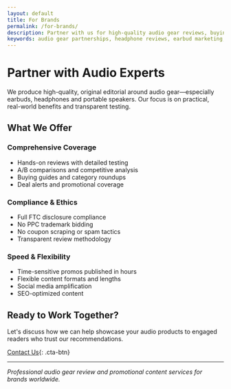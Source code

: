 ```yaml
---
layout: default
title: For Brands
permalink: /for-brands/
description: Partner with us for high-quality audio gear reviews, buying guides, and promotional coverage. Fast turnaround, FTC compliant.
keywords: audio gear partnerships, headphone reviews, earbud marketing, audio brand collaboration
---
```


# Partner with Audio Experts

We produce high-quality, original editorial around audio gear—especially earbuds, headphones and portable speakers. Our focus is on practical, real-world benefits and transparent testing.

## What We Offer

### Comprehensive Coverage
- Hands-on reviews with detailed testing
- A/B comparisons and competitive analysis
- Buying guides and category roundups
- Deal alerts and promotional coverage

### Compliance & Ethics
- Full FTC disclosure compliance
- No PPC trademark bidding
- No coupon scraping or spam tactics
- Transparent review methodology

### Speed & Flexibility
- Time-sensitive promos published in hours
- Flexible content formats and lengths
- Social media amplification
- SEO-optimized content

## Ready to Work Together?

Let's discuss how we can help showcase your audio products to engaged readers who trust our recommendations.

[Contact Us](/contact/){: .cta-btn}

---

*Professional audio gear review and promotional content services for brands worldwide.*
